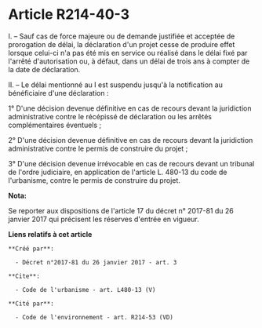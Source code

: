 # Article R214-40-3

I. – Sauf cas de force majeure ou de demande justifiée et acceptée de prorogation de délai, la déclaration d'un projet cesse
de produire effet lorsque celui-ci n'a pas été mis en service ou réalisé dans le délai fixé par l'arrêté d'autorisation ou, à
défaut, dans un délai de trois ans à compter de la date de déclaration.

II. – Le délai mentionné au I est suspendu jusqu'à la notification au bénéficiaire d'une déclaration :

1° D'une décision devenue définitive en cas de recours devant la juridiction administrative contre le récépissé de
déclaration ou les arrêtés complémentaires éventuels ;

2° D'une décision devenue définitive en cas de recours devant la juridiction administrative contre le permis de construire du
projet ;

3° D'une décision devenue irrévocable en cas de recours devant un tribunal de l'ordre judiciaire, en application de l'article
L. 480-13 du code de l'urbanisme, contre le permis de construire du projet.

**Nota:**

Se reporter aux dispositions de l'article 17 du décret n° 2017-81 du 26 janvier 2017 qui précisent les réserves d'entrée en
vigueur.

**Liens relatifs à cet article**

	**Créé par**:

	  - Décret n°2017-81 du 26 janvier 2017 - art. 3

	**Cite**:

	  - Code de l'urbanisme - art. L480-13 (V)

	**Cité par**:

	  - Code de l'environnement - art. R214-53 (VD)
